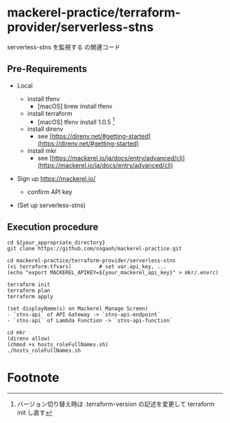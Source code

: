 # mackerel-practice/terraform-provider/serverless-stns

serverless-stns を監視する の関連コード

<!--
refs
- [serverless-stns を監視する](https://zenn.dev/sogaoh/articles/)
-->

## Pre-Requirements
- Local
    - install tfenv
        - [macOS] brew install tfenv
    - install terraform
        - [macOS] tfenv install 1.0.5 [^1]
    - install direnv
        - see [https://direnv.net/#getting-started](https://direnv.net/#getting-started)
    - install mkr
        - see [https://mackerel.io/ja/docs/entry/advanced/cli](https://mackerel.io/ja/docs/entry/advanced/cli)

- Sign up https://mackerel.io/
    - confirm API key

- (Set up serverless-stns)



## Execution procedure
```
cd ${your_appropriate_directory}
git clone https://github.com/sogaoh/mackerel-practice.git
```

```
cd mackerel-practice/terraform-provider/serverless-stns
(vi terraform.tfvars)         # set var.api_key, ...
(echo "export MACKEREL_APIKEY=${your_mackerel_api_key}" > mkr/.envrc)

terraform init
terraform plan
terraform apply

(set displayName(s) on Mackerel Manage Screen)
- `stns-api` of API Gateway -> `stns-api-endpoint`
- `stns-api` of Lambda Function -> `stns-api-function`

cd mkr
(direnv allow)
(chmod +x hosts_roleFullNames.sh)
./hosts_roleFullNames.sh
```


# Footnote
[^1]: バージョン切り替え時は .terraform-version の記述を変更して terraform init し直す

